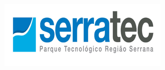 <p align="center" style="bottom:10px;">
   <img height="200px" src="assets/logoSerratec.jpg" alt="logo serratec"/>
</p>
